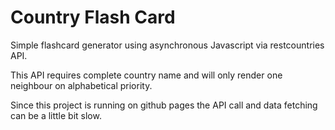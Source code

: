 
# Country Flash Card

Simple flashcard generator using asynchronous Javascript via restcountries API.

This API requires complete country name and will only render one neighbour on alphabetical priority.

Since this project is running on github pages the API call and data fetching can be a little bit slow.
